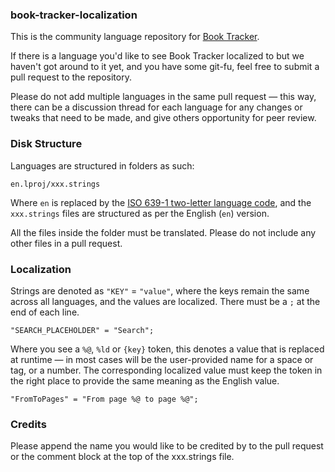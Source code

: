 ### book-tracker-localization

This is the community language repository for [Book Tracker](https://apps.apple.com/us/app/book-tracker-bookshelf-log/id1491660771).

If there is a language you'd like to see Book Tracker localized to but we haven't got around to it yet, and you have some git-fu, feel free to submit a pull request to the repository.

Please do not add multiple languages in the same pull request — this way, there can be a discussion thread for each language for any changes or tweaks that need to be made, and give others opportunity for peer review.

### Disk Structure
Languages are structured in folders as such:

`en.lproj/xxx.strings`

Where `en` is replaced by the [ISO 639-1 two-letter language code](https://en.wikipedia.org/wiki/List_of_ISO_639-1_codes), and the `xxx.strings` files are structured as per the English (`en`) version.

All the files inside the folder must be translated. Please do not include any other files in a pull request.

### Localization

Strings are denoted as `"KEY"` = `"value"`, where the keys remain the same across all languages, and the values are localized. There must be a `;` at the end of each line.

`"SEARCH_PLACEHOLDER" = "Search";`

Where you see a `%@`, `%ld` or `{key}` token, this denotes a value that is replaced at runtime — in most cases will be the user-provided name for a space or tag, or a number. The corresponding localized value must keep the token in the right place to provide the same meaning as the English value.

`"FromToPages" = "From page %@ to page %@";`


### Credits

Please append the name you would like to be credited by to the pull request or the comment block at the top of the xxx.strings file.